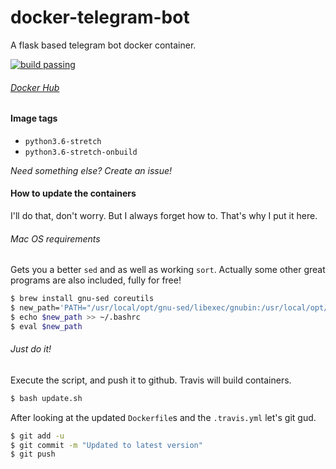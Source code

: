 # docker-telegram-bot
A flask based telegram bot docker container.

[![build passing](https://travis-ci.org/luckydonald/docker-telegram-bot.svg?branch=master)](https://travis-ci.org/luckydonald/docker-telegram-bot)

###### [Docker Hub](https://hub.docker.com/r/luckydonald/telegram-bot/)


#### Image tags

- `python3.6-stretch`
- `python3.6-stretch-onbuild`

_Need something else? Create an issue!_


####  How to update the containers

I'll do that, don't worry. But I always forget how to.
That's why I put it here.

###### Mac OS requirements
Gets you a better `sed` and as well as working `sort`. Actually some other great programs are also included, fully for free!
```bash
$ brew install gnu-sed coreutils
$ new_path='PATH="/usr/local/opt/gnu-sed/libexec/gnubin:/usr/local/opt/coreutils/libexec/gnubin:$PATH"'
$ echo $new_path >> ~/.bashrc
$ eval $new_path
```

###### Just do it!
Execute the script, and push it to github.
Travis will build containers.
```bash
$ bash update.sh
```
After looking at the updated `Dockerfile`s and the `.travis.yml` let's git gud.
```bash
$ git add -u
$ git commit -m "Updated to latest version"
$ git push
```

